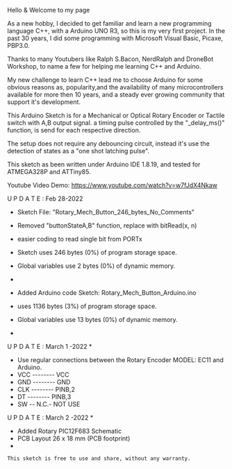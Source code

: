 Hello & Welcome to my page

As a new hobby, I decided to get familiar and learn a new programming language C++, with a Arduino UNO R3, so this is my very first project. 
In the past 30 years, I did some programming with Microsoft Visual Basic, Picaxe, PBP3.0.

Thanks to many Youtubers like Ralph S.Bacon, NerdRalph and DroneBot Workshop, to name a few for helping me learning C++ and Arduino.

My new challenge to learn C++ lead me to choose Arduino for some obvious reasons as, popularity,and the availability 
of many microcontrollers available for more then 10 years, and a steady ever growing community that support it's development.

This Arduino Sketch is for a Mechanical or Optical Rotary Encoder or Tactile switch with A,B output signal.
a timing pulse controlled by the  "_delay_ms()" function, is send for each respective direction.

The setup does not require any debouncing circuit, instead it's use
the detection of states as a "one shot latching pulse".

This sketch as been written under Arduino IDE 1.8.19, and tested for ATMEGA328P and ATTiny85.

Youtube Video Demo:  https://www.youtube.com/watch?v=w7fJdX4Nkaw

 U P D A T E : Feb 28-2022
 
 *  Sketch File: "Rotary_Mech_Button_246_bytes_No_Comments"
 *  Removed "buttonStateA,B" function, replace with bitRead(x, n) 
 *  easier coding to read single bit from PORTx
 
 *  Sketch uses 246 bytes (0%) of program storage space.
 *  Global variables use 2 bytes (0%) of dynamic memory.
 *  
 *  Added Arduino code Sketch: Rotary_Mech_Button_Arduino.ino
 *  uses 1136 bytes (3%) of program storage space.
 *  Global variables use 13 bytes (0%) of dynamic memory.
 *
 U P D A T E : March 1 -2022
 *
 *  Use regular connections between the Rotary Encoder MODEL: EC11 and Arduino.
 *  VCC  --------  VCC
 *  GND  --------  GND
 *  CLK  --------  PINB,2
 *  DT   --------  PINB,3
 *  SW   -- N.C.-  NOT USE
 
 U P D A T E : March 2 -2022
 *  
 *  Added Rotary PIC12F683 Schematic 
 *  PCB Layout 26 x 18 mm (PCB footprint)
 *  
 
     
    This sketch is free to use and share, without any warranty.
     
     

